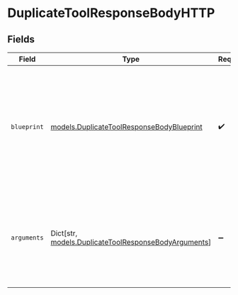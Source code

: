 # DuplicateToolResponseBodyHTTP


## Fields

| Field                                                                                                                                                       | Type                                                                                                                                                        | Required                                                                                                                                                    | Description                                                                                                                                                 |
| ----------------------------------------------------------------------------------------------------------------------------------------------------------- | ----------------------------------------------------------------------------------------------------------------------------------------------------------- | ----------------------------------------------------------------------------------------------------------------------------------------------------------- | ----------------------------------------------------------------------------------------------------------------------------------------------------------- |
| `blueprint`                                                                                                                                                 | [models.DuplicateToolResponseBodyBlueprint](../models/duplicatetoolresponsebodyblueprint.md)                                                                | :heavy_check_mark:                                                                                                                                          | The blueprint for the HTTP request. The `arguments` field will be used to replace the placeholders in the `url`, `headers`, `body`, and `arguments` fields. |
| `arguments`                                                                                                                                                 | Dict[str, [models.DuplicateToolResponseBodyArguments](../models/duplicatetoolresponsebodyarguments.md)]                                                     | :heavy_minus_sign:                                                                                                                                          | The arguments to send with the request. The keys will be used to replace the placeholders in the `blueprint` field.                                         |